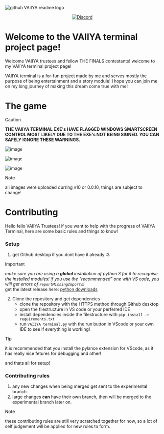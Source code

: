 ![github VAIIYA readme logo](https://github.com/user-attachments/assets/cd83c6e0-63b5-4449-b1ff-71d29c505de3)


<div align="center">
	<p>
     <object>
		<a href="https://discord.gg/Qt5Je9sFE5"><img alt="Discord" src="https://img.shields.io/discord/1279687931786694706?style=plastic&label=The%20VAIIYA%20Hub%20discord%20server!&link=https%3A%2F%2Fdiscord.gg%2FQt5Je9sFE5">
     </object>
	</p>
</div>


# Welcome to the VAIIYA terminal project page!

Welcome VAIIYA trustees and fellow THE FINALS contestants!
welcome to my VAIIYA terminal project page! 

VAIIYA terminal is a for-fun project made by me and serves mostly the purpose of being entertainment and a story module! 
I hope you can join me on my long journey of making this dream come true with me! 



# The game

> [!CAUTION]
> **THE VAIIYA TERMINAL EXE's HAVE FLAGGED WINDOWS SMARTSCREEN CONTROL MOST LIKELY DUE TO THE EXE's NOT BEING SIGNED. YOU CAN SAFELY IGNORE THESE WARNINGS.**

![image](https://github.com/user-attachments/assets/eb8b47da-1184-4fe8-b588-1e2154a52b9a)


![image](https://github.com/user-attachments/assets/bb2aeea3-ec83-422d-9b64-7afd6e11009f)

![image](https://github.com/user-attachments/assets/c2ffad7a-6e5e-4eff-a8dc-fbc543b17fb8)


> [!NOTE]
> all images were uploaded durring v10 or 0.0.10, things are subject to change!




# Contributing 

Hello fello VAIIYA Trustees! if you want to help with the progress of VAIIYA Terminal, here are some basic rules and things to know!  

### Setup

1. get Github desktop if you dont have it already :3  

> [!IMPORTANT] 
> *make sure you are using a **global** installation of python 3 for it to recognise the installed modules! if you use the "recommended" one with VS code, you will get errors of `reportMissingImports`!*  
> get the latest release here: [python downloads](https://www.python.org/downloads/)

2. Clone the repository and get dependencies 
     - clone the repository with the HTTPS method through Github desktop 
     - open the filestructure in VS code or your perferred IDE 
     - install dependencies inside the filestructure with `pip install -r requirements.txt` 
     - run `VAIIYA terminal.py` with the run button in VScode or your own IDE to see if everything is working! 
  
> [!TIP]
> it is recommended that you install the pylance extension for VScode, as it has really nice fetures for debugging and other! 


and thats all for setup! 

### Contributing rules 

1. any new changes when being merged get sent to the experimental branch. 
2. large changes **can** have their own branch, then will be merged to the experimental branch later on. 

> [!NOTE]
> these contributing rules are still very scratched together for now, so a lot of self judgement will be applied for new rules to form. 
